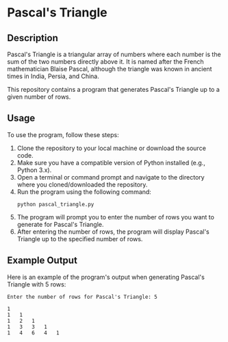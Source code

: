 # Pascal's Triangle

## Description
Pascal's Triangle is a triangular array of numbers where each number is the sum of the two numbers directly above it. It is named after the French mathematician Blaise Pascal, although the triangle was known in ancient times in India, Persia, and China.

This repository contains a program that generates Pascal's Triangle up to a given number of rows.

## Usage
To use the program, follow these steps:

1. Clone the repository to your local machine or download the source code.
2. Make sure you have a compatible version of Python installed (e.g., Python 3.x).
3. Open a terminal or command prompt and navigate to the directory where you cloned/downloaded the repository.
4. Run the program using the following command:
    ```
    python pascal_triangle.py
    ```
5. The program will prompt you to enter the number of rows you want to generate for Pascal's Triangle.
6. After entering the number of rows, the program will display Pascal's Triangle up to the specified number of rows.

## Example Output
Here is an example of the program's output when generating Pascal's Triangle with 5 rows:

```
Enter the number of rows for Pascal's Triangle: 5

1
1   1
1   2   1
1   3   3   1
1   4   6   4   1
```
